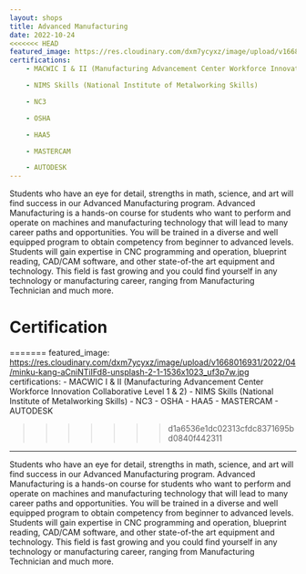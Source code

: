 ```yaml
---
layout: shops
title: Advanced Manufacturing
date: 2022-10-24
<<<<<<< HEAD
featured_image: https://res.cloudinary.com/dxm7ycyxz/image/upload/v1668016879/2022/04/minku-kang-aCniNTiIFd8-unsplash-1_eikfoe.jpg
certifications:
    - MACWIC I & II (Manufacturing Advancement Center Workforce Innovation Collaborative Level 1 & 2)

    - NIMS Skills (National Institute of Metalworking Skills)

    - NC3

    - OSHA

    - HAA5

    - MASTERCAM

    - AUTODESK
---
```


Students who have an eye for detail, strengths in math, science, and art will find success in our Advanced Manufacturing program. Advanced Manufacturing is a hands-on course for students who want to perform and operate on machines and manufacturing technology that will lead to many career paths and opportunities. You will be trained in a diverse and well equipped program to obtain competency from beginner to advanced levels. Students will gain expertise in CNC programming and operation, blueprint reading, CAD/CAM software, and other state-of-the art equipment and technology. This field is fast growing and you could find yourself in any technology or manufacturing career, ranging from Manufacturing Technician and much more.

# Certification

=======
featured_image: https://res.cloudinary.com/dxm7ycyxz/image/upload/v1668016931/2022/04/minku-kang-aCniNTiIFd8-unsplash-2-1-1536x1023_uf3p7w.jpg
certifications:
    - MACWIC I & II (Manufacturing Advancement Center Workforce Innovation Collaborative Level 1 & 2)
    - NIMS Skills (National Institute of Metalworking Skills)
    - NC3
    - OSHA
    - HAA5
    - MASTERCAM
    - AUTODESK
>>>>>>> d1a6536e1dc02313cfdc8371695bd0840f442311

---

Students who have an eye for detail, strengths in math, science, and art will find success in our Advanced Manufacturing program. Advanced Manufacturing is a hands-on course for students who want to perform and operate on machines and manufacturing technology that will lead to many career paths and opportunities. You will be trained in a diverse and well equipped program to obtain competency from beginner to advanced levels. Students will gain expertise in CNC programming and operation, blueprint reading, CAD/CAM software, and other state-of-the art equipment and technology. This field is fast growing and you could find yourself in any technology or manufacturing career, ranging from Manufacturing Technician and much more.